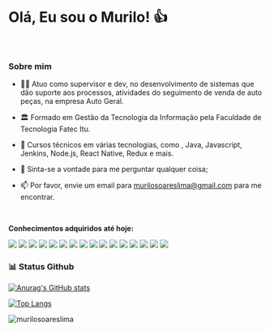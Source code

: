 # Olá, Eu sou o Murilo! :+1:
<a href="https://www.linkedin.com/in/murilo-soares-lima-790ba926/">
    <i class="fab fa-linkedin fa-2x"></i>    
</a>
<br />

### Sobre mim
* :man_technologist: Atuo como supervisor e dev, no desenvolvimento de sistemas que dão suporte aos processos, atividades do seguimento de venda de auto peças, na empresa Auto Geral.

* :classical_building: Formado em Gestão da Tecnologia da Informação pela Faculdade de Tecnologia Fatec Itu.

* :briefcase: Cursos técnicos em várias tecnologias, como , Java, Javascript, Jenkins, Node.js, React Native, Redux e mais.

* :speech_balloon: Sinta-se a vontade para me perguntar qualquer coisa;

* :mailbox: Por favor, envie um email para murilosoareslima@gmail.com para me encontrar.
 <br />

**Conhecimentos adquiridos até hoje:**

![](https://img.shields.io/badge/Java-ED8B00?style=for-the-badge&logo=java&logoColor=white)
![](https://img.shields.io/badge/Git-F05032?style=for-the-badge&logo=git&logoColor=white)
![](https://img.shields.io/badge/MySQL-00000F?style=for-the-badge&logo=mysql&logoColor=white)
![](https://img.shields.io/badge/JavaScript-F7DF1E?style=for-the-badge&logo=javascript&logoColor=black)
![](https://img.shields.io/badge/Mongodb-339933?style=for-the-badge&logo=mongodb&logoColor=white)
![](https://img.shields.io/badge/Spring-6DB33F?style=for-the-badge&logo=spring&logoColor=white)
![](https://img.shields.io/badge/Firebase-F29D0C?style=for-the-badge&logo=firebase&logoColor=white)
![](https://img.shields.io/badge/Firestore-E34F26?style=for-the-badge&logo=firebase&logoColor=white)
![](https://img.shields.io/badge/Jenkins-D33833?style=for-the-badge&logo=jenkins&logoColor=white)
![](https://img.shields.io/badge/Gitlab-E34F26?style=for-the-badge&logo=gitlab&logoColor=white)
![](https://img.shields.io/badge/Google_Cloud-4285F4?style=for-the-badge&logo=google-cloud&logoColor=white)
![](https://img.shields.io/badge/Docker-2496ED?style=for-the-badge&logo=docker&logoColor=white)
![](https://img.shields.io/badge/Linux-E34F26?style=for-the-badge&logo=linux&logoColor=black)
![](https://img.shields.io/badge/RabbitMQ-E34F26?style=for-the-badge&logo=rabbitmq&logoColor=white)
![](https://img.shields.io/badge/Dynatrace-6DB33F?style=for-the-badge&logo=dynatrace&logoColor=white)
![](https://img.shields.io/badge/Grafana-E34F26?style=for-the-badge&logo=grafana&logoColor=white)


### 📊 Status Github

<a href='https://github.com/murilosoareslima/github-stats-transparent'>
  
![Anurag's GitHub stats](https://github-readme-stats.vercel.app/api?username=murilosoareslima&show_icons=true)


[![Top Langs](https://github-readme-stats.vercel.app/api/top-langs/?username=murilosoareslima&layout=compact)](https://github.com/anuraghazra/github-readme-stats)


</a>

<p align="left"> <img src="https://komarev.com/ghpvc/?username=murilosoareslima&color=blue&style=plastic&label=PROFILE+VIEWS" alt="murilosoareslima" /> </p>

